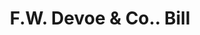 ---
doi: 10.7916/D88G9XS7
date_other: '1880'
date_other_textual: 1880-1889
form: printed ephemera
genre:
- Invoices
name:
- F.W. Devoe & Co.
object_in_context_url: https://biggert.cul.columbia.edu/items/view/ave_biggert_00992
subject_hierarchical_geographic:
- New York, New York, United States
subject_name:
- F.W. Devoe & Co.
title: F.W. Devoe & Co.. Bill
sort_title: F.W. Devoe & Co.. Bill
call_number: ave_biggert_00992
coordinates:
- 40.71277777777778,-74.00583333333333
pid: ave_biggert_00992
identifiers: ave_biggert_00992
thumbnail: https://derivativo-3.library.columbia.edu/iiif/2/ldpd:344356/full/!256,256/0/native.jpg
permalink: /biggert/ave_biggert_00992/
layout: iiif-image-page
---